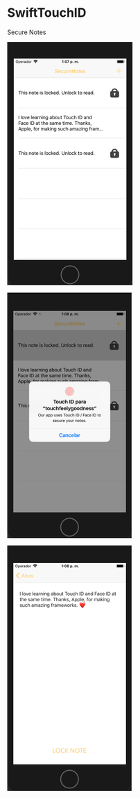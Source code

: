 # SwiftTouchID
Secure Notes

<img src="https://raw.githubusercontent.com/Arcangel1994/SwiftTouchID/master/touchfeelygoodness/touchfeelygoodness/Screenshot/Captura%20de%20pantalla%202019-02-18%20a%20la(s)%2013.07.37.png" /><br>

<img src="https://raw.githubusercontent.com/Arcangel1994/SwiftTouchID/master/touchfeelygoodness/touchfeelygoodness/Screenshot/Captura%20de%20pantalla%202019-02-18%20a%20la(s)%2013.08.05.png" /><br>

<img src="https://raw.githubusercontent.com/Arcangel1994/SwiftTouchID/master/touchfeelygoodness/touchfeelygoodness/Screenshot/Captura%20de%20pantalla%202019-02-18%20a%20la(s)%2013.08.34.png" /><br>

